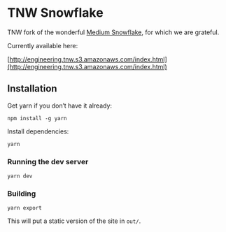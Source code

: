 # TNW Snowflake

TNW fork of the wonderful
[Medium Snowflake](https://github.com/medium/snowflake), for which we
are grateful.

Currently available here:

[http://engineering.tnw.s3.amazonaws.com/index.html](http://engineering.tnw.s3.amazonaws.com/index.html)

## Installation

Get yarn if you don’t have it already:

`npm install -g yarn`

Install dependencies:

`yarn`

### Running the dev server

`yarn dev`

### Building

`yarn export`

This will put a static version of the site in `out/`.
